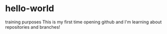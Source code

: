 # hello-world
training purposes
This is my first time opening github and I'm learning about repositories and branches!

